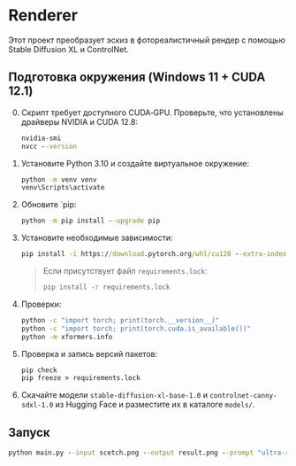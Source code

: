 
# Renderer

Этот проект преобразует эскиз в фотореалистичный рендер с помощью Stable Diffusion XL и ControlNet.

## Подготовка окружения (Windows 11 + CUDA 12.1)

0. Скрипт требует доступного CUDA‑GPU. Проверьте, что установлены драйверы NVIDIA и CUDA 12.8:
   ```cmd
   nvidia-smi
   nvcc --version
   ```

1. Установите Python 3.10 и создайте виртуальное окружение:
   ```cmd
   python -m venv venv
   venv\Scripts\activate
   ```
2. Обновите `pip:
   ```cmd
   python -m pip install --upgrade pip
   ```
3. Установите необходимые зависимости:
   ```cmd
   pip install -i https://download.pytorch.org/whl/cu128 --extra-index-url https://pypi.org/simple -r requirements.txt
   ```
   >Если присутствует файл `requirements.lock`:
   >```cmd
   >pip install -r requirements.lock
   >```

4. Проверки:
   ```cmd
   python -c "import torch; print(torch.__version__)"
   python -c "import torch; print(torch.cuda.is_available())"
   python -m xformers.info
   ```
5. Проверка и запись версий пакетов:
   ```cmd
   pip check
   pip freeze > requirements.lock
   ```
6. Скачайте модели `stable-diffusion-xl-base-1.0` и `controlnet-canny-sdxl-1.0` из Hugging Face и разместите их в каталоге `models/`.

## Запуск

```cmd
python main.py --input scetch.png --output result.png --prompt "ultra-realistic minimalistic modern house, evening golden hour lighting, photoreal, 8k, octane render"
```